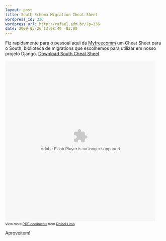 ```yaml
--- 
layout: post
title: South Schema Migration Cheat Sheet
wordpress_id: 336
wordpress_url: http://rafael.adm.br/?p=336
date: 2009-05-26 13:08:49 -03:00
---
```

Fiz rapidamente para o pessoal aqui da <a href="http://www.myfreecomm.com.br">Myfreecomm</a> um Cheat Sheet para o South, biblioteca de migrations que escolhemos para utilizar em nosso projeto Django. <a href="http://rafael.adm.br/wp-content/uploads/2009/05/south-cheat-sheet.pdf">Download South Cheat Sheet</a>
<div id="__ss_1490355" style="width: 477px; text-align: left;"><object width="477" height="510" data="http://static.slidesharecdn.com/swf/ssplayerd.swf?doc=south-cheat-sheet-090526100345-phpapp02&amp;rel=0&amp;stripped_title=south-cheat-sheet" type="application/x-shockwave-flash"><param name="allowFullScreen" value="true" /><param name="allowScriptAccess" value="always" /><param name="src" value="http://static.slidesharecdn.com/swf/ssplayerd.swf?doc=south-cheat-sheet-090526100345-phpapp02&amp;rel=0&amp;stripped_title=south-cheat-sheet" /><param name="allowfullscreen" value="true" /></object>
<div style="font-size: 11px; font-family: tahoma,arial; height: 26px; padding-top: 2px;">View more <a style="text-decoration:underline;" href="http://www.slideshare.net/">PDF documents</a> from <a style="text-decoration:underline;" href="http://www.slideshare.net/rafael_lima">Rafael Lima</a>.</div>
</div>
Aproveitem!
